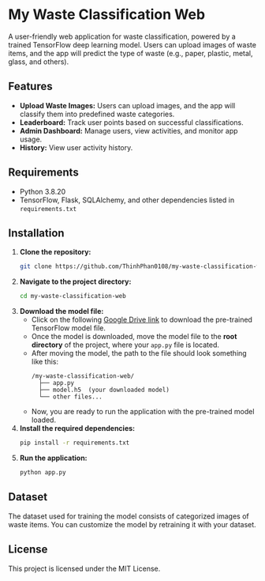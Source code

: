 # My Waste Classification Web

A user-friendly web application for waste classification, powered by a trained TensorFlow deep learning model. Users can upload images of waste items, and the app will predict the type of waste (e.g., paper, plastic, metal, glass, and others).

## Features
- **Upload Waste Images:** Users can upload images, and the app will classify them into predefined waste categories.
- **Leaderboard:** Track user points based on successful classifications.
- **Admin Dashboard:** Manage users, view activities, and monitor app usage.
- **History:** View user activity history.

## Requirements
- Python 3.8.20
- TensorFlow, Flask, SQLAlchemy, and other dependencies listed in `requirements.txt`

## Installation
1. **Clone the repository:**
   ```bash
   git clone https://github.com/ThinhPhan0108/my-waste-classification-web.git
2. **Navigate to the project directory:**
   ```bash
   cd my-waste-classification-web
3. **Download the model file:**
   - Click on the following [Google Drive link](https://drive.google.com/file/d/1rtxHkF5zr6nuqOwVGkcZwDowgArZnhLH/view?usp=sharing) to download the pre-trained TensorFlow model file.
   - Once the model is downloaded, move the model file to the **root directory** of the project, where your `app.py` file is located.
   - After moving the model, the path to the file should look something like this:
     ```
     /my-waste-classification-web/
       ├── app.py
       ├── model.h5  (your downloaded model)
       └── other files...
     ```
   - Now, you are ready to run the application with the pre-trained model loaded.
4. **Install the required dependencies:**
   ```bash
   pip install -r requirements.txt
5. **Run the application:**
   ```bash
   python app.py
   
## Dataset
The dataset used for training the model consists of categorized images of waste items. You can customize the model by retraining it with your dataset.

## License
This project is licensed under the MIT License.
